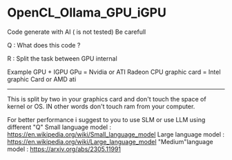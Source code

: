 # OpenCL_Ollama_GPU_iGPU
Code generate with AI ( is not tested) Be carefull


Q : What does this code ?

R : Split the task between GPU internal 

Example  GPU + IGPU 
        GPu = Nvidia or ATI Radeon
        CPU graphic card = Intel graphic Card or AMD ati 


----------------------------------------------------------------------------------------

This is split by two in your graphics card and don't touch the space of kernel or OS.
IN other words don't touch ram from your computer.

For better performance i suggest to you to use SLM or use LLM using different "Q"
 Small  language model : https://en.wikipedia.org/wiki/Small_language_model
 Large  language model : https://en.wikipedia.org/wiki/Large_language_model
"Medium"language model : https://arxiv.org/abs/2305.11991
